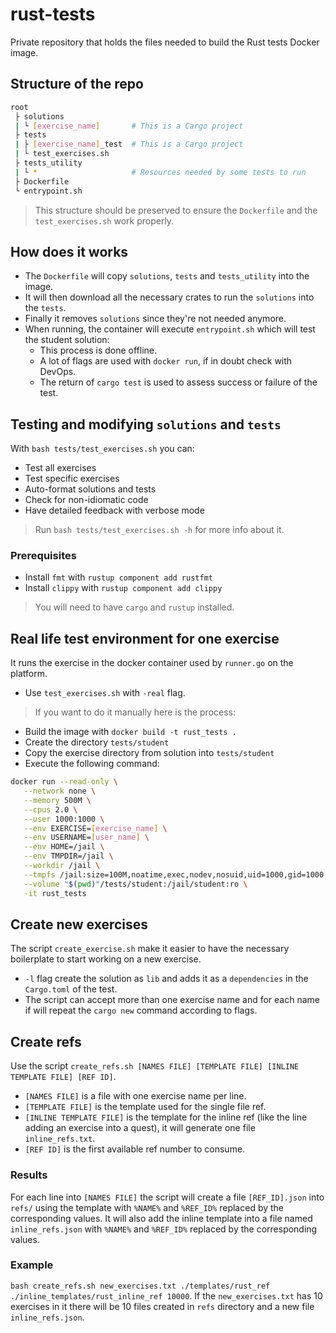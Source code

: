 # rust-tests

Private repository that holds the files needed to build the Rust tests Docker image.

## Structure of the repo
```bash
root
 ├ solutions
 | └ [exercise_name]       # This is a Cargo project
 ├ tests
 | ├ [exercise_name]_test  # This is a Cargo project
 | └ test_exercises.sh
 ├ tests_utility
 | └ *                     # Resources needed by some tests to run
 ├ Dockerfile
 └ entrypoint.sh
```

> This structure should be preserved to ensure the `Dockerfile` and the `test_exercises.sh` work properly.

## How does it works
- The `Dockerfile` will copy `solutions`, `tests` and `tests_utility` into the image.
- It will then download all the necessary crates to run the `solutions` into the `tests`.
- Finally it removes `solutions` since they're not needed anymore.
- When running, the container will execute `entrypoint.sh` which will test the student solution:
   - This process is done offline.
   - A lot of flags are used with `docker run`, if in doubt check with DevOps.
   - The return of `cargo test` is used to assess success or failure of the test.

## Testing and modifying `solutions` and `tests`
With `bash tests/test_exercises.sh` you can:
- Test all exercises
- Test specific exercises
- Auto-format solutions and tests
- Check for non-idiomatic code
- Have detailed feedback with verbose mode

> Run `bash tests/test_exercises.sh -h` for more info about it.

### Prerequisites
- Install `fmt` with `rustup component add rustfmt`
- Install `clippy` with `rustup component add clippy`

> You will need to have `cargo` and `rustup` installed.

## Real life test environment for one exercise
It runs the exercise in the docker container used by `runner.go` on the platform.

- Use `test_exercises.sh` with `-real` flag.

> If you want to do it manually here is the process:
- Build the image with `docker build -t rust_tests .`
- Create the directory `tests/student`
- Copy the exercise directory from solution into `tests/student`
- Execute the following command:
```bash
docker run --read-only \
   --network none \
   --memory 500M \
   --cpus 2.0 \
   --user 1000:1000 \
   --env EXERCISE=[exercise_name] \
   --env USERNAME=[user_name] \
   --env HOME=/jail \
   --env TMPDIR=/jail \
   --workdir /jail \
   --tmpfs /jail:size=100M,noatime,exec,nodev,nosuid,uid=1000,gid=1000,nr_inodes=5k,mode=1700 \
   --volume "$(pwd)"/tests/student:/jail/student:ro \
   -it rust_tests
```

## Create new exercises

The script `create_exercise.sh` make it easier to have the necessary boilerplate to start working on a new exercise.
- `-l` flag create the solution as `lib` and adds it as a `dependencies` in the `Cargo.toml` of the test.
- The script can accept more than one exercise name and for each name if will repeat the `cargo new` command according to flags. 

## Create refs
Use the script `create_refs.sh [NAMES FILE] [TEMPLATE FILE] [INLINE TEMPLATE FILE] [REF ID]`.
- `[NAMES FILE]` is a file with one exercise name per line.
- `[TEMPLATE FILE]` is the template used for the single file ref.
- `[INLINE TEMPLATE FILE]` is the template for the inline ref (like the line adding an exercise into a quest), it will generate one file `inline_refs.txt`.
- `[REF ID]` is the first available ref number to consume.

### Results
For each line into `[NAMES FILE]` the script will create a file `[REF_ID].json` into `refs/` using the template with `%NAME%` and `%REF_ID%` replaced by the corresponding values.
It will also add the inline template into a file named `inline_refs.json` with `%NAME%` and `%REF_ID%` replaced by the corresponding values.

### Example
`bash create_refs.sh new_exercises.txt ./templates/rust_ref ./inline_templates/rust_inline_ref 10000`.
If the `new_exercises.txt` has 10 exercises in it there will be 10 files created in `refs` directory and a new file `inline_refs.json`.